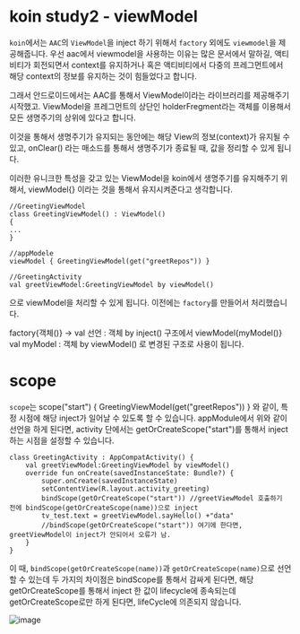 # koin study2 - viewModel

`koin`에서는 `AAC`의 `ViewModel`을 inject 하기 위해서 `factory` 외에도 `viewmodel`을 제공해줍니다.
우선 aac에서 viewmodel을 사용하는 이유는 많은 문서에서 말하길, 액티비티가 회전되면서 context를 유지하거나
혹은 액티비티에서 다중의 프레그먼트에서 해당 context의 정보를 유지하는 것이 힘들었다고 합니다.

그래서 안드로이드에서는 AAC를 통해서 ViewModel이라는 라이브러리를 제공해주기 시작했고.
ViewModel을 프레그먼트의 상단인 holderFregment라는 객체를 이용해서 모든 생명주기의 상위에 있다고 합니다.

이것을 통해서 생명주기가 유지되는 동안에는 해당 View의 정보(context)가 유지될 수 있고,
onClear() 라는 매소드를 통해서 생명주기가 종료될 때, 값을 정리할 수 있게 됩니다.

이러한 유니크한 특성을 갖고 있는 ViewModel을 koin에서 생명주기를 유지해주기 위해서,
viewModel{} 이라는 것을 통해서 유지시켜준다고 생각합니다.
```
//GreetingViewModel
class GreetingViewModel() : ViewModel()
{
...
}

//appModele
viewModel { GreetingViewModel(get("greetRepos")) }

//GreetingActivity
val greetViewModel:GreetingViewModel by viewModel()

```
으로 viewModel을 처리할 수 있게 됩니다. 이전에는 `factory`를 만들어서 처리했습니다.

factory{객체()} -> val 선언 : 객체 by inject() 구조에서 viewModel{myModel()} val myModel : 객체 by viewModel()
로 변경된 구조로 사용이 됩니다.

# scope

`scope`는 scope("start") { GreetingViewModel(get("greetRepos")) } 와 같이, 특정 시점에 해당
inject가 일어날 수 있도록 할 수 있습니다.
appModule에서 위와 같이 선언을 하게 된다면, activity 단에서는 getOrCreateScope("start")를 통해서
inject하는 시점을 설정할 수 있습니다.
```
class GreetingActivity : AppCompatActivity() {
    val greetViewModel:GreetingViewModel by viewModel()
    override fun onCreate(savedInstanceState: Bundle?) {
        super.onCreate(savedInstanceState)
        setContentView(R.layout.activity_greeting)
        bindScope(getOrCreateScope("start")) //greetViewModel 호출하기 전에 bindScope(getOrCreateScope(name))으로 inject
        tv_test.text = greetViewModel.sayHello() +"data"
        //bindScope(getOrCreateScope("start")) 여기에 한다면, greetViewModel이 inject가 안되어서 오류가 남.
    }
}
```
이 때, `bindScope(getOrCreateScope(name))`과 `getOrCreateScope(name)`으로 선언할 수 있는데
두 가지의 차이점은 bindScope를 통해서 감싸게 된다면, 해당 getOrCreateScope를 통해서 inject 한 값이
lifecycle에 종속되는데 getOrCreateScope로만 하게 된다면, lifeCycle에 의존되지 않습니다.

![image](https://user-images.githubusercontent.com/22374750/51922717-f17a5d00-242c-11e9-8af9-70f0e7ae03d3.png)


